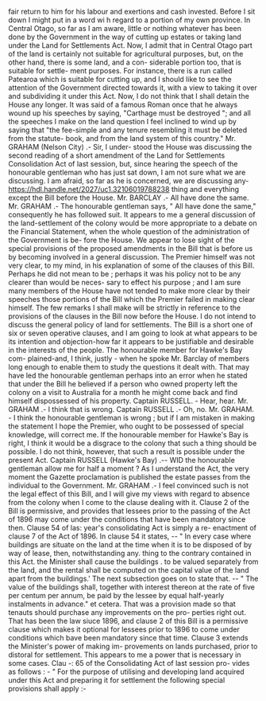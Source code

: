 fair return to him for his labour and exertions and cash invested. Before I sit down I might put in a word wi h regard to a portion of my own province. In Central Otago, so far as I am aware, little or nothing whatever has been done by the Government in the way of cutting up estates or taking land under the Land for Settlements Act. Now, I admit that in Central Otago part of the land is certainly not suitable for agricultural purposes, but, on the other hand, there is some land, and a con- siderable portion too, that is suitable for settle- ment purposes. For instance, there is a run called Patearoa which is suitable for cutting up, and I should like to see the attention of the Government directed towards it, with a view to taking it over and subdividing it under this Act. Now, I do not think that I shall detain the House any longer. It was said of a famous Roman once that he always wound up his speeches by saying, "Carthage must be destroyed "; and all the speeches I make on the land question I feel inclined to wind up by saying that "the fee-simple and any tenure resembling it must be deleted from the statute- book, and from the land system of this country." Mr. GRAHAM (Nelson City) .- Sir, I under- stood the House was discussing the second reading of a short amendment of the Land for Settlements Consolidation Act of last session, but, since hearing the speech of the honourable gentleman who has just sat down, I am not sure what we are discussing. I am afraid, so far as he is concerned, we are discussing any- https://hdl.handle.net/2027/uc1.32106019788238 thing and everything except the Bill before the House. Mr. BARCLAY .- All have done the same. Mr. GRAHAM .- The honourable gentleman says, " All have done the same," consequently he has followed suit. It appears to me a general discussion of the land-settlement of the colony would be more appropriate to a debate on the Financial Statement, when the whole question of the administration of the Government is be- fore the House. We appear to lose sight of the special provisions of the proposed amendments in the Bill that is before us by becoming involved in a general discussion. The Premier himself was not very clear, to my mind, in his explanation of some of the clauses of this Bill. Perhaps he did not mean to be ; perhaps it was his policy not to be any clearer than would be neces- sary to effect his purpose ; and I am sure many members of the House have not tended to make more clear by their speeches those portions of the Bill which the Premier failed in making clear himself. The few remarks I shall make will be strictly in reference to the provisions of the clauses in the Bill now before the House. I do not intend to discuss the general policy of land for settlements. The Bill is a short one of six or seven operative clauses, and I am going to look at what appears to be its intention and objection-how far it appears to be justifiable and desirable in the interests of the people. The honourable member for Hawke's Bay com- plained-and, I think, justly - when he spoke Mr. Barclay of members long enough to enable them to study the questions it dealt with. That may have led the honourable gentleman perhaps into an error when he stated that under the Bill he believed if a person who owned property left the colony on a visit to Australia for a month he might come back and find himself dispossessed of his property. Captain RUSSELL. - Hear, hear. Mr. GRAHAM .- I think that is wrong. Captain RUSSELL .- Oh, no. Mr. GRAHAM. - I think the honourable gentleman is wrong ; but if I am mistaken in making the statement I hope the Premier, who ought to be possessed of special knowledge, will correct me. If the honourable member for Hawke's Bay is right, I think it would be a disgrace to the colony that such a thing should be possible. I do not think, however, that such a result is possible under the present Act. Captain RUSSELL (Hawke's Bay) .-- WID the honourable gentleman allow me for half a moment ? As I understand the Act, the very moment the Gazette proclamation is published the estate passes from the individual to the Government. Mr. GRAHAM .- I feel convinced such is not the legal effect of this Bill, and I will give my views with regard to absence from the colony when I come to the clause dealing with it. Clause 2 of the Bill is permissive, and provides that lessees prior to the passing of the Act of 1896 may come under the conditions that have been mandatory since then. Clause 54 of las: year's consolidating Act is simply a re- enactment of clause 7 of the Act of 1896. In clause 54 it states, -- " In every case where buildings are situate on the land at the time when it is to be disposed of by way of lease, then, notwithstanding any. thing to the contrary contained in this Act. the Minister shall cause the buildings . to be valued separately from the land, and the rental shall be computed on the capital value of the land apart from the buildings.' The next subsection goes on to state that. -- " The value of the buildings shall, together with interest thereon at the rate of five per centum per annum, be paid by the lessee by equal half-yearly instalments in advance." et cetera. That was a provision made so that tenauts should purchase any improvements on the pro- perties right out. That has been the law siuce 1896, and clause 2 of this Bill is a permissive clause which makes it optional for lessees prior to 1896 to come under conditions which bave been mandatory since that time. Clause 3 extends the Minister's power of making im- provements on lands purchased, prior to distoral for settlement. This appears to me a power that is necessary in some cases. Clau -: 65 of the Consolidating Act of last session pro- vides as follows : - " For the purpose of utilising and developing land acquired under this Act and preparing it for settlement the following special provisions shall apply :- 